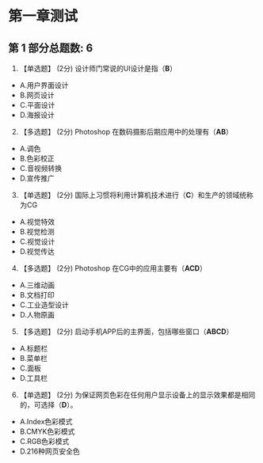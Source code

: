 # 第一章测试

## 第 1 部分总题数: 6

1. 【单选题】 (2分)
设计师门常说的UI设计是指（**B**）

- A.用户界面设计
- B.网页设计
- C.平面设计
- D.海报设计

2. 【多选题】 (2分)
Photoshop 在数码摄影后期应用中的处理有（**AB**）

- A.调色
- B.色彩校正
- C.音视频转换
- D.宣传推广

3. 【单选题】 (2分)
国际上习惯将利用计算机技术进行（**C**）和生产的领域统称为CG

- A.视觉特效
- B.视觉检测
- C.视觉设计
- D.视觉传达

4. 【多选题】 (2分)
Photoshop 在CG中的应用主要有（**ACD**）

- A.三维动画
- B.文档打印
- C.工业造型设计
- D.人物原画

5. 【多选题】 (2分)
启动手机APP后的主界面，包括哪些窗口（**ABCD**）

- A.标题栏
- B.菜单栏
- C.面板
- D.工具栏

6. 【单选题】 (2分)
为保证网页色彩在任何用户显示设备上的显示效果都是相同的，可选择（**D**）。

- A.Index色彩模式
- B.CMYK色彩模式
- C.RGB色彩模式
- D.216种网页安全色